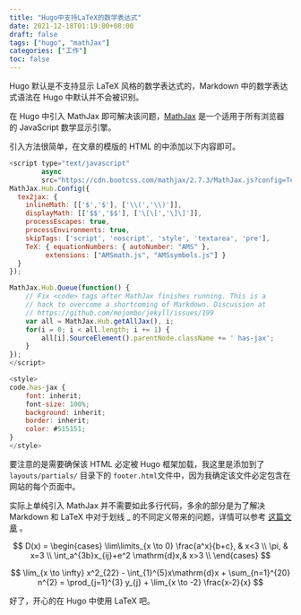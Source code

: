 ```yaml
---
title: "Hugo中支持LaTeX的数学表达式"
date: 2021-12-18T01:19:00+08:00
draft: false
tags: ["hugo", "mathJax"]
categories: ["工作"]
toc: false
---
```


Hugo 默认是不支持显示 LaTeX 风格的数学表达式的，Markdown 中的数学表达式语法在 Hugo 中默认并不会被识别。

在 Hugo 中引入 MathJax 即可解决该问题，[MathJax](https://www.mathjax.org) 是一个适用于所有浏览器的 JavaScript 数学显示引擎。

引入方法很简单，在文章的模版的 HTML 的中添加以下内容即可。

```javascript
<script type="text/javascript"
        async
        src="https://cdn.bootcss.com/mathjax/2.7.3/MathJax.js?config=TeX-AMS-MML_HTMLorMML">
MathJax.Hub.Config({
  tex2jax: {
    inlineMath: [['$','$'], ['\\(','\\)']],
    displayMath: [['$$','$$'], ['\[\[','\]\]']],
    processEscapes: true,
    processEnvironments: true,
    skipTags: ['script', 'noscript', 'style', 'textarea', 'pre'],
    TeX: { equationNumbers: { autoNumber: "AMS" },
         extensions: ["AMSmath.js", "AMSsymbols.js"] }
  }
});

MathJax.Hub.Queue(function() {
    // Fix <code> tags after MathJax finishes running. This is a
    // hack to overcome a shortcoming of Markdown. Discussion at
    // https://github.com/mojombo/jekyll/issues/199
    var all = MathJax.Hub.getAllJax(), i;
    for(i = 0; i < all.length; i += 1) {
        all[i].SourceElement().parentNode.className += ' has-jax';
    }
});
</script>

<style>
code.has-jax {
    font: inherit;
    font-size: 100%;
    background: inherit;
    border: inherit;
    color: #515151;
}
</style>
```

要注意的是需要确保该 HTML 必定被 Hugo 框架加载，我这里是添加到了 `layouts/partials/` 目录下的 `footer.html`文件中，因为我确定该文件必定包含在网站的每个页面中。

实际上单纯引入 MathJax 并不需要如此多行代码，多余的部分是为了解决 Markdown 和 LaTeX 中对于划线 _ 的不同定义带来的问题，详情可以参考 [这篇文章](https://www.gohugo.org/doc/tutorials/mathjax/) 。


$$
D(x) = \begin{cases}
\lim\limits_{x \to 0} \frac{a^x}{b+c}, & x<3 \\
\pi, & x=3 \\
\int_a^{3b}x_{ij}+e^2 \mathrm{d}x,& x>3 \\
\end{cases}
$$


$$
\lim_{x \to \infty} x^2_{22} - \int_{1}^{5}x\mathrm{d}x + \sum_{n=1}^{20} n^{2} = \prod_{j=1}^{3} y_{j}  + \lim_{x \to -2} \frac{x-2}{x}
$$


好了，开心的在 Hugo 中使用 LaTeX 吧。